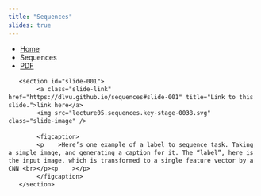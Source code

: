 ```yaml
---
title: "Sequences"
slides: true
---
```

<nav class="menu">
    <ul>
        <li class="home"><a href="/">Home</a></li>
        <li class="name">Sequences</li>
        <li class="pdf"><a href="https://dlvu.github.io/pdfs/lecture05.sequences.annotated.pdf">PDF</a></li>
    </ul>
</nav>

<article class="slides">



       <section id="slide-001">
            <a class="slide-link" href="https://dlvu.github.io/sequences#slide-001" title="Link to this slide.">link here</a>
            <img src="lecture05.sequences.key-stage-0038.svg" class="slide-image" />

            <figcaption>
            <p    >Here’s one example of a label to sequence task. Taking a simple image, and generating a caption for it. The “label”, here is the input image, which is transformed to a single feature vector by a CNN <br></p><p    ></p>
            </figcaption>
       </section>


</article>
